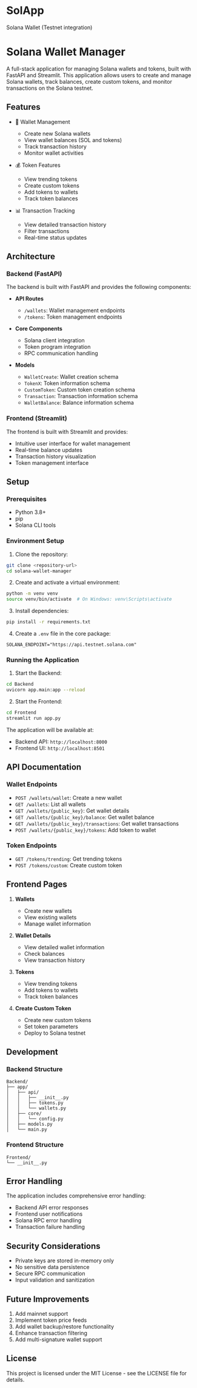 # SolApp
Solana Wallet (Testnet integration)

# Solana Wallet Manager

A full-stack application for managing Solana wallets and tokens, built with FastAPI and Streamlit. This application 
allows users to create and manage Solana wallets, track balances, create custom tokens, and monitor transactions on 
the Solana testnet.

## Features

- 🏦 Wallet Management
  - Create new Solana wallets
  - View wallet balances (SOL and tokens)
  - Track transaction history
  - Monitor wallet activities

- 💰 Token Features
  - View trending tokens
  - Create custom tokens
  - Add tokens to wallets
  - Track token balances

- 📊 Transaction Tracking
  - View detailed transaction history
  - Filter transactions
  - Real-time status updates

## Architecture

### Backend (FastAPI)

The backend is built with FastAPI and provides the following components:

- **API Routes**
  - `/wallets`: Wallet management endpoints
  - `/tokens`: Token management endpoints

- **Core Components**
  - Solana client integration
  - Token program integration
  - RPC communication handling

- **Models**
  - `WalletCreate`: Wallet creation schema
  - `TokenX`: Token information schema
  - `CustomToken`: Custom token creation schema
  - `Transaction`: Transaction information schema
  - `WalletBalance`: Balance information schema

### Frontend (Streamlit)

The frontend is built with Streamlit and provides:

- Intuitive user interface for wallet management
- Real-time balance updates
- Transaction history visualization
- Token management interface

## Setup

### Prerequisites

- Python 3.8+
- pip
- Solana CLI tools

### Environment Setup

1. Clone the repository:
```bash
git clone <repository-url>
cd solana-wallet-manager
```

2. Create and activate a virtual environment:
```bash
python -m venv venv
source venv/bin/activate  # On Windows: venv\Scripts\activate
```

3. Install dependencies:
```bash
pip install -r requirements.txt
```

4. Create a `.env` file in the core package:
```env
SOLANA_ENDPOINT="https://api.testnet.solana.com"
```

### Running the Application

1. Start the Backend:
```bash
cd Backend
uvicorn app.main:app --reload
```

2. Start the Frontend:
```bash
cd Frontend
streamlit run app.py
```

The application will be available at:
- Backend API: `http://localhost:8000`
- Frontend UI: `http://localhost:8501`

## API Documentation

### Wallet Endpoints

- `POST /wallets/wallet`: Create a new wallet
- `GET /wallets`: List all wallets
- `GET /wallets/{public_key}`: Get wallet details
- `GET /wallets/{public_key}/balance`: Get wallet balance
- `GET /wallets/{public_key}/transactions`: Get wallet transactions
- `POST /wallets/{public_key}/tokens`: Add token to wallet

### Token Endpoints

- `GET /tokens/trending`: Get trending tokens
- `POST /tokens/custom`: Create custom token

## Frontend Pages

1. **Wallets**
   - Create new wallets
   - View existing wallets
   - Manage wallet information

2. **Wallet Details**
   - View detailed wallet information
   - Check balances
   - View transaction history

3. **Tokens**
   - View trending tokens
   - Add tokens to wallets
   - Track token balances

4. **Create Custom Token**
   - Create new custom tokens
   - Set token parameters
   - Deploy to Solana testnet

## Development

### Backend Structure

```
Backend/
├── app/
│   ├── api/
│   │   ├── __init__.py
│   │   ├── tokens.py
│   │   └── wallets.py
│   ├── core/
│   │   └── config.py
│   ├── models.py
│   └── main.py
```

### Frontend Structure

```
Frontend/
└── __init__.py
```

## Error Handling

The application includes comprehensive error handling:
- Backend API error responses
- Frontend user notifications
- Solana RPC error handling
- Transaction failure handling

## Security Considerations

- Private keys are stored in-memory only
- No sensitive data persistence
- Secure RPC communication
- Input validation and sanitization

## Future Improvements

1. Add mainnet support
2. Implement token price feeds
3. Add wallet backup/restore functionality
4. Enhance transaction filtering
5. Add multi-signature wallet support


## License

This project is licensed under the MIT License - see the LICENSE file for details.
